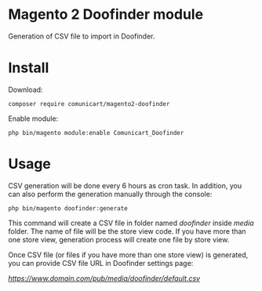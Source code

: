 # Magento 2 Doofinder module

Generation of CSV file to import in Doofinder.

# Install

Download:

`composer require comunicart/magento2-doofinder`

Enable module:

`php bin/magento module:enable Comunicart_Doofinder`

# Usage

CSV generation will be done every 6 hours as cron task. In addition, you can also perform the generation manually through the console:

`php bin/magento doofinder:generate`

This command will create a CSV file in folder named *doofinder* inside *media* folder. The name of file will be the store view code. If you have more than one store view, generation process will create one file by store view.

Once CSV file (or files if you have more than one store view) is generated, you can provide CSV file URL in Doofinder settings page:

*https://www.domain.com/pub/media/doofinder/default.csv*
